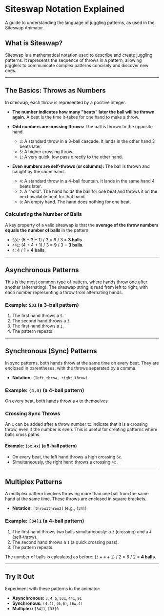 # Siteswap Notation Explained

A guide to understanding the language of juggling patterns, as used in the Siteswap Animator.

## What is Siteswap?

Siteswap is a mathematical notation used to describe and create juggling patterns. It represents the sequence of throws in a pattern, allowing jugglers to communicate complex patterns concisely and discover new ones.

---

## The Basics: Throws as Numbers

In siteswap, each throw is represented by a positive integer.

* **The number indicates how many "beats" later the ball will be thrown again.** A beat is the time it-takes for one hand to make a throw.

* **Odd numbers are crossing throws:** The ball is thrown to the opposite hand.
  * `3`: A standard throw in a 3-ball cascade. It lands in the other hand 3 beats later.
  * `5`: A higher crossing throw.
  * `1`: A very quick, low pass directly to the other hand.

* **Even numbers are self-throws (or columns):** The ball is thrown and caught by the *same* hand.
  * `4`: A standard throw in a 4-ball fountain. It lands in the same hand 4 beats later.
  * `2`: A "hold". The hand holds the ball for one beat and throws it on the next available beat for that hand.
  * `0`: An empty hand. The hand does nothing for one beat.

### Calculating the Number of Balls

A key property of a valid siteswap is that the **average of the throw numbers equals the number of balls** in the pattern.

* `531`: (5 + 3 + 1) / 3 = 9 / 3 = **3 balls**.
* `441`: (4 + 4 + 1) / 3 = 9 / 3 = **3 balls**.
* `4`: 4 / 1 = **4 balls**.

---

## Asynchronous Patterns

This is the most common type of pattern, where hands throw one after another (alternating). The siteswap string is read from left to right, with each number representing a throw from alternating hands.

### Example: `531` (a 3-ball pattern)

1. The first hand throws a `5`.
2. The second hand throws a `3`.
3. The first hand throws a `1`.
4. The pattern repeats.

---

## Synchronous (Sync) Patterns

In sync patterns, both hands throw at the same time on every beat. They are enclosed in parentheses, with the throws separated by a comma.

* **Notation:** `(left_throw, right_throw)`

### Example: `(4,4)` (a 4-ball pattern)

On every beat, both hands throw a `4` to themselves.

### Crossing Sync Throws

An `x` can be added after a throw number to indicate that it is a crossing throw, even if the number is even. This is useful for creating patterns where balls cross paths.

#### Example: `(6x,4x)` (a 5-ball pattern)

* On every beat, the left hand throws a high crossing `6x`.
* Simultaneously, the right hand throws a crossing `4x` .

---

## Multiplex Patterns

A multiplex pattern involves throwing more than one ball from the same hand at the same time. These throws are enclosed in square brackets.

* **Notation:** `[throw1throw2]` (e.g., `[34]`)

### Example: `[34]1` (a 4-ball pattern)

1. The first hand throws two balls simultaneously: a `3` (crossing) and a `4` (self-throw).
2. The second hand throws a `1` (a quick crossing pass).
3. The pattern repeats.

The number of balls is calculated as before: (`3` + `4` + `1`) / 2 = 8 / 2 = **4 balls**.

---

## Try It Out

Experiment with these patterns in the animator:

* **Asynchronous:** `3`, `4`, `5`, `531`, `441`, `91`
* **Synchronous:** `(4,4)`, `(6,6)`, `(6x,4)`
* **Multiplex:** `[34]1`, `[33]0`

